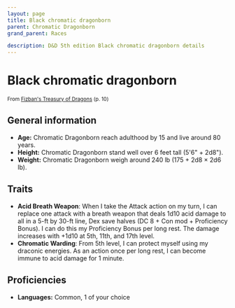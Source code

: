 ```yaml
---
layout: page
title: Black chromatic dragonborn
parent: Chromatic Dragonborn
grand_parent: Races

description: D&D 5th edition Black chromatic dragonborn details
---
```


# Black chromatic dragonborn

<small>From <a target="_blank" href="https://dnd.wizards.com/products/treasury-dragons">Fizban's Treasury of Dragons</a> (p. 10)</small>


## General information

- **Age:** Chromatic Dragonborn reach adulthood by 15 and live around 80 years.
- **Height:** Chromatic Dragonborn stand well over 6 feet tall (5'6" + 2d8").
- **Weight:** Chromatic Dragonborn weigh around 240 lb (175 + 2d8 × 2d6 lb).

## Traits

- **Acid Breath Weapon**: When I take the Attack action on my turn, I can replace one attack with a breath weapon that deals 1d10 acid damage to all in a 5-ft by 30-ft line, Dex save halves (DC 8 + Con mod + Proficiency Bonus). I can do this my Proficiency Bonus per long rest. The damage increases with +1d10 at 5th, 11th, and 17th level.
- **Chromatic Warding**: From 5th level, I can protect myself using my draconic energies. As an action once per long rest, I can become immune to acid damage for 1 minute.

## Proficiencies

- **Languages:** Common, 1 of your choice
